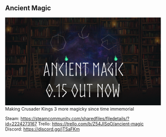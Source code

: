 ﻿## Ancient Magic
![alt text](thumbnail.png "Title")
Making Crusader Kings 3 more magicky since time immemorial

Steam: https://steamcommunity.com/sharedfiles/filedetails/?id=2224273167
Trello: https://trello.com/b/Z54JlSqO/ancient-magic
Discord: https://discord.gg/jTSaFKm
